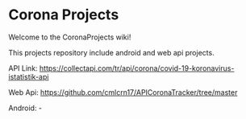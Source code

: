 # Corona Projects

Welcome to the CoronaProjects wiki!

This projects repository include android and web api projects.

API Link: https://collectapi.com/tr/api/corona/covid-19-koronavirus-istatistik-api

Web Api: https://github.com/cmlcrn17/APICoronaTracker/tree/master

Android: -
